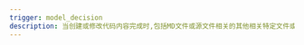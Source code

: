 ```yaml
---
trigger: model_decision
description: 当创建或修改代码内容完成时,包括MD文件或源文件相关的其他相关特定文件或其他相关模式,必须使用mcp.config.usrlocalmcp.Knowledge Graph Memory来对比这些创建和改动与已有知识图谱中的内容。如果存在不一致或缺失，必须询问用户是否需要更新知识图谱。请严格遵守以下知识图谱构建模式：需要记录的entities包括 `File`, `Module`, `Class`, `Function`, `Method`, `Interface`, `Variable`, `Parameter`, `Commit`, `Issue`, `BugReport`, `UserStory`, `APIEndpoint`, `DesignPattern`, `Library` 和 `Framework`。需要记录的relations应使用 `imports`, `exports`, `inheritsFrom`, `implements`, `contains`, `calls`, `returns`, `reads`, `writesTo`, `modifies`, `fixes`, `authoredBy`, `documents` 和 `isInstanceOf`。对于observations请记录关键属性，例如为 `Function` 或 `Method` 添加 `returnType`, `isAsync`, `isDeprecated` 和 `purpose` 描述，为 `Variable` 添加 `dataType` 和 `scope`，以及为 `Commit` 添加 `hash`, `timestamp` 和 `commitMessage`。避免构建知识图谱的内容​:`通用知识`,`低价值或易变或过时信息`,`非结构化或冗余数据`​​,`过于具体的实现细节`,`过于细碎、对理解架构无益的实体`,`重复或不一致的实体`,`模糊或过于宽泛的关系`。
---
```


